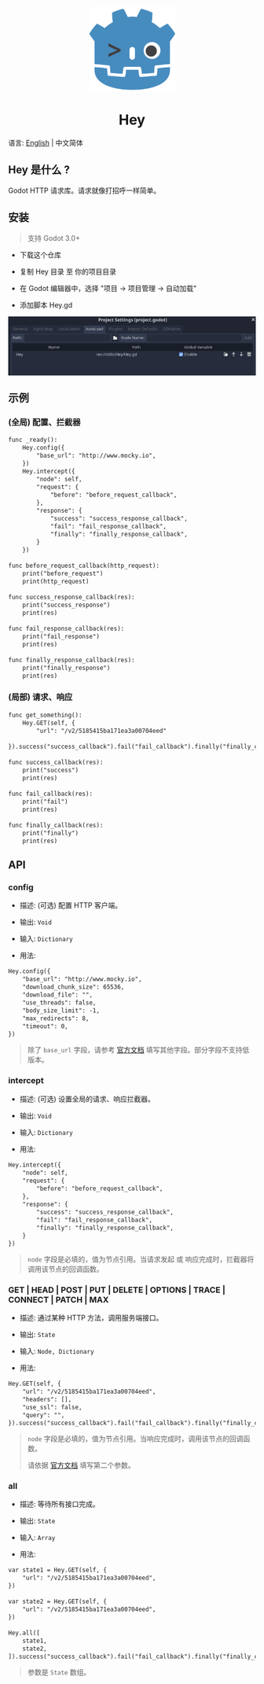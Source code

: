 <p align="center"><img src="https://raw.githubusercontent.com/tony709394/Hey/main/Images/logo.png" align="center" width="175"></p>
<h1 align="center">Hey</h1>

语言: [English](README.md) | 中文简体

## Hey 是什么 ?

Godot HTTP 请求库。请求就像打招呼一样简单。

## 安装

> 支持 Godot 3.0+

- 下载这个仓库

- 复制 Hey 目录 至 你的项目目录

- 在 Godot 编辑器中，选择 "项目 -> 项目管理 -> 自动加载"

- 添加脚本 Hey.gd

<p align="center"><img src="https://raw.githubusercontent.com/tony709394/Hey/main/Images/autoload.png" align="center"></p>

## 示例

### (全局) 配置、拦截器

```
func _ready():
    Hey.config({
        "base_url": "http://www.mocky.io",
    })
    Hey.intercept({
        "node": self,
        "request": {
            "before": "before_request_callback",
        },
        "response": {
            "success": "success_response_callback",
            "fail": "fail_response_callback",
            "finally": "finally_response_callback",
        }
    })

func before_request_callback(http_request):
    print("before_request")
    print(http_request)

func success_response_callback(res):
    print("success_response")
    print(res)

func fail_response_callback(res):
    print("fail_response")
    print(res)

func finally_response_callback(res):
    print("finally_response")
    print(res)
```

### (局部) 请求、响应

```
func get_something():
    Hey.GET(self, {
        "url": "/v2/5185415ba171ea3a00704eed"
    }).success("success_callback").fail("fail_callback").finally("finally_callback")

func success_callback(res):
    print("success")
    print(res)

func fail_callback(res):
    print("fail")
    print(res)

func finally_callback(res):
    print("finally")
    print(res)
```

## API

### config

- 描述: (可选) 配置 HTTP 客户端。

- 输出: `Void`

- 输入: `Dictionary`

- 用法:

```
Hey.config({
    "base_url": "http://www.mocky.io",
    "download_chunk_size": 65536,
    "download_file": "",
    "use_threads": false,
    "body_size_limit": -1,
    "max_redirects": 8,
    "timeout": 0,
})
```

> 除了 `base_url` 字段，请参考 [官方文档](https://docs.godotengine.org/en/stable/classes/class_httprequest.html) 填写其他字段。部分字段不支持低版本。

### intercept

- 描述: (可选) 设置全局的请求、响应拦截器。

- 输出: `Void`

- 输入: `Dictionary`

- 用法:

```
Hey.intercept({
    "node": self,
    "request": {
        "before": "before_request_callback",
    },
    "response": {
        "success": "success_response_callback",
        "fail": "fail_response_callback",
        "finally": "finally_response_callback",
    }
})
```

> `node` 字段是必填的，值为节点引用。当请求发起 或 响应完成时，拦截器将调用该节点的回调函数。

### GET | HEAD | POST | PUT | DELETE | OPTIONS | TRACE | CONNECT | PATCH | MAX

- 描述: 通过某种 HTTP 方法，调用服务端接口。

- 输出: `State`

- 输入: `Node, Dictionary`

- 用法:

```
Hey.GET(self, {
    "url": "/v2/5185415ba171ea3a00704eed",
    "headers": [],
    "use_ssl": false,
    "query": "",
}).success("success_callback").fail("fail_callback").finally("finally_callback")
```

> `node` 字段是必填的，值为节点引用。当响应完成时，调用该节点的回调函数。
> 
> 请依据 [官方文档](https://docs.godotengine.org/en/stable/classes/class_httprequest.html) 填写第二个参数。

### all

- 描述: 等待所有接口完成。

- 输出: `State`

- 输入: `Array`

- 用法:

```
var state1 = Hey.GET(self, {
    "url": "/v2/5185415ba171ea3a00704eed",
})

var state2 = Hey.GET(self, {
    "url": "/v2/5185415ba171ea3a00704eed",
})

Hey.all([
    state1,
    state2,
]).success("success_callback").fail("fail_callback").finally("finally_callback")
```

> 参数是 `State` 数组。
